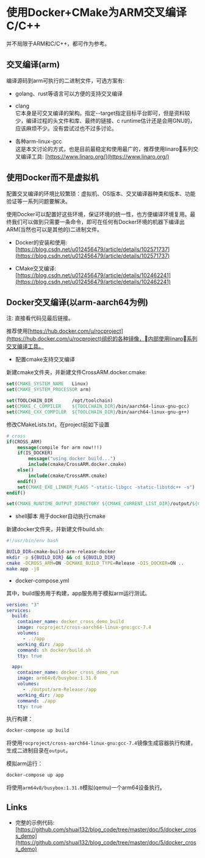 # 使用Docker+CMake为ARM交叉编译C/C++

并不局限于ARM和C/C++，都可作为参考。

## 交叉编译(arm)

编译源码到arm可执行的二进制文件，可选方案有: 

* golang、rust等语言可以方便的支持交叉编译

* clang  
它本身是可交叉编译的架构。指定--target指定目标平台即可，但是资料较少，编译过程的头文件和库、最终的链接、c runtime估计还是会用GNU的，应该麻烦不少。没有尝试过也不过多讨论。

* 各种arm-linux-gcc  
这是本文讨论的方式，也是目前最稳定和使用最广的，推荐使用linaro系列交叉编译工具: [https://www.linaro.org/](https://www.linaro.org/)

## 使用Docker而不是虚拟机

配置交叉编译的环境比较繁琐：虚拟机、OS版本、交叉编译器种类和版本、功能验证等一系列问题要解决。

使用Docker可以配置好这些环境，保证环境的统一性，也方便编译环境复用。最终我们可以做到只需要一条命令，即可在任何有Docker环境的机器下编译出ARM(当然也可以是其他的)二进制文件。

* Docker的安装和使用: [https://blog.csdn.net/u012456479/article/details/102571737](https://blog.csdn.net/u012456479/article/details/102571737)

* CMake交叉编译: [https://blog.csdn.net/u012456479/article/details/102462241](https://blog.csdn.net/u012456479/article/details/102462241)

## Docker交叉编译(以arm-aarch64为例)

注: 直接看代码见最后链接。

推荐使用[https://hub.docker.com/u/rocproject](https://hub.docker.com/u/rocproject)组织的各种镜像，内部使用linaro系列交叉编译工具。

* 配置cmake支持交叉编译

新建cmake文件夹，并新建文件CrossARM.docker.cmake:

```cmake
set(CMAKE_SYSTEM_NAME   Linux)
set(CMAKE_SYSTEM_PROCESSOR arm)

set(TOOLCHAIN_DIR       /opt/toolchain)
set(CMAKE_C_COMPILER    ${TOOLCHAIN_DIR}/bin/aarch64-linux-gnu-gcc)
set(CMAKE_CXX_COMPILER  ${TOOLCHAIN_DIR}/bin/aarch64-linux-gnu-g++)
```

修改CMakeLists.txt，在project前如下设置

```cmake
# cross
if(CROSS_ARM)
    message(compile for arm now!!!)
    if(IS_DOCKER)
        message("using docker build...")
        include(cmake/CrossARM.docker.cmake)
    else()
        include(cmake/CrossARM.cmake)
    endif()
    set(CMAKE_EXE_LINKER_FLAGS "-static-libgcc -static-libstdc++ -s")
endif()

set(CMAKE_RUNTIME_OUTPUT_DIRECTORY ${CMAKE_CURRENT_LIST_DIR}/output/${CMAKE_SYSTEM_PROCESSOR}-${CMAKE_BUILD_TYPE})
```

* shell脚本 用于docker自动执行cmake

新建docker文件夹，并新建文件build.sh:

```bash
#!/usr/bin/env bash

BUILD_DIR=cmake-build-arm-release-docker
mkdir -p ${BUILD_DIR} && cd ${BUILD_DIR}
cmake -DCROSS_ARM=ON -DCMAKE_BUILD_TYPE=Release -DIS_DOCKER=ON ..
make app -j8
```

* docker-compose.yml

其中，build服务用于构建，app服务用于模拟arm运行测试。

```yaml
version: "3"
services:
  build:
    container_name: docker_cross_demo_build
    image: rocproject/cross-aarch64-linux-gnu:gcc-7.4
    volumes:
      - .:/app
    working_dir: /app
    command: sh docker/build.sh
    tty: true

  app:
    container_name: docker_cross_demo_run
    image: arm64v8/busybox:1.31.0
    volumes:
      - ./output/arm-Release:/app
    working_dir: /app
    command: ./app
    tty: true
```

执行构建：

```bash
docker-compose up build
```

将使用`rocproject/cross-aarch64-linux-gnu:gcc-7.4`镜像生成容器执行构建，生成二进制目录在`output`。

模拟arm运行：

```bash
docker-compose up app
```

将使用`arm64v8/busybox:1.31.0`模拟(qemu)一个arm64设备执行。

## Links

* 完整的示例代码: [https://github.com/shuai132/blog_code/tree/master/doc/5/docker_cross_demo](https://github.com/shuai132/blog_code/tree/master/doc/5/docker_cross_demo)
